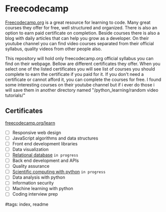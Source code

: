# Freecodecamp

[Freecodecamp.org](https://www.freecodecamp.org) is a great resource for learning to code. Many great courses they offer for free, well structured and organized. There is also an option to earn paid certificate on completion. Beside courses there is also a blog with daily articles that can help you grow as a developer. On their youtube channel you can find video courses separated from their official syllabus, quality videos from other people also.  

This repository will hold only freecodecamp.org official syllabus you can find on their webpage. Bellow are different certificates they offer. When you select one of the listed certificates you will see list of courses you should complete to earn the certificate if you paid for it. If you don't need a certificate or cannot afford it, you can complete the courses for free. I found some interesting courses on their youtube channel but if i ever do those i will save them in another directory named "/python_learning/random video tutorials/"

## Certificates

[freecodecamp.org/learn](https://www.freecodecamp.org/learn/)

- [ ] Responsive web design
- [ ] JavaScript algorithms and data structures
- [ ] Front end development libraries
- [ ] Data visualization
- [ ] [Relational database](https://github.com/MorphZG/Learn-code/tree/main/freecodecamp/relational%20database) `in progress`
- [ ] Back end development and APIs
- [ ] Quality assurance
- [ ] [Scientific computing with python](https://github.com/MorphZG/Learn-code/tree/main/freecodecamp/scientific%20computing%20with%20python) `in progress`
- [ ] Data analysis with python
- [ ] Information security
- [ ] Machine learning with python
- [ ] Coding interview prep

#tags: index, readme
